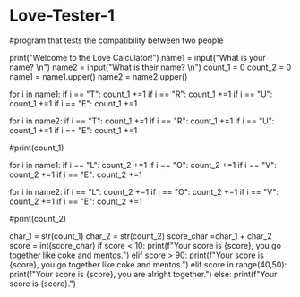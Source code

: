 # Love-Tester-1
#program that tests the compatibility between two people

print("Welcome to the Love Calculator!")
name1 = input("What is your name? \n")
name2 = input("What is their name? \n")
count_1 = 0
count_2 = 0
name1 = name1.upper()
name2 = name2.upper()

for i in name1:
    if i == "T":
        count_1 +=1
    if i == "R":
        count_1 +=1
    if i == "U":
        count_1 +=1
    if i == "E":
        count_1 +=1

for i in name2:
    if i == "T":
        count_1 +=1
    if i == "R":
        count_1 +=1
    if i == "U":
        count_1 +=1
    if i == "E":
        count_1 +=1

#print(count_1)

for i in name1:
    if i == "L":
        count_2 +=1
    if i == "O":
        count_2 +=1
    if i == "V":
        count_2 +=1
    if i == "E":
        count_2 +=1

for i in name2:
    if i == "L":
        count_2 +=1
    if i == "O":
        count_2 +=1
    if i == "V":
        count_2 +=1
    if i == "E":
        count_2 +=1

#print(count_2)

char_1 = str(count_1)
char_2 = str(count_2)
score_char =char_1 + char_2
score = int(score_char)
if score < 10:
    print(f"Your score is {score}, you go together like coke and mentos.")
elif score > 90:
    print(f"Your score is {score}, you go together like coke and mentos.")
elif score in range(40,50):
    print(f"Your score is {score}, you are alright together.")
else:
    print(f"Your score is {score}.")

    

